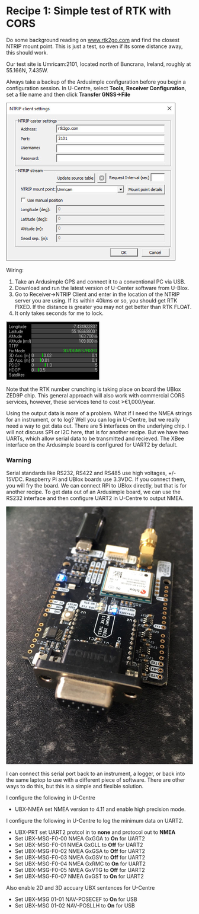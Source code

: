 # Recipe 1: Simple test of RTK with CORS

Do some background reading on www.rtk2go.com and find the closest NTRIP mount point. 
This is just a test, so even if its some distance away, this should work.

Our test site is Umricam:2101, located north of Buncrana, Ireland, roughly at 55.166N, 7.435W.

Always take a backup of the Ardusimple configuration before you begin a configuration session. In U-Centre, select **Tools**, **Receiver Configuration**, set a file name and then click **Transfer GNSS->File**

![](NTRIPClient.jpg)

Wiring:
1. Take an Ardusimple GPS and connect it to a conventional PC via USB.
2. Download and run the latest version of U-Center software from U-Blox.
3. Go to Receiver->NTRIP Client and enter in the location of the NTRIP server you are using. If its within 40kms or so, you should get RTK FIXED. If the distance is greater you may not get better than RTK FLOAT.
4. It only takes seconds for me to lock.

![](NTRIPClientData.jpg)

Note that the RTK number crunching is taking place on board the UBlox ZED9P chip.
This general approach will also work with commercial CORS services, however, these services tend to cost >€1,000/year.

Using the output data is more of a problem. What if I need the NMEA strings for an instrument, or to log? Well you can log in U-Centre, but we really need a way to get data out. There are 5 interfaces on the underlying chip. I will not discuss SPI or I2C here, that is for another recipe. But we have two UARTs, which allow serial data to be transmitted and recieved. The XBee interface on the Ardusimple board is configured for UART2 by default.  

### Warning
Serial standards like RS232, RS422 and RS485 use high voltages, +/- 15VDC. Raspberry Pi and UBlox boards use 3.3VDC. If you connect them, you will fry the board. We can connect RPi to UBlox directly, but that is for another recipe. To get data out of an Ardusimple board, we can use the RS232 interface and then configure UART2 in U-Centre to output NMEA.

![](ARdu-RS232.jpg)

I can connect this serial port back to an instrument, a logger, or back into the same laptop to use with a different piece of software. There are other ways to do this, but this is a simple and flexible solution.

I configure the following in U-Centre

- UBX-NMEA set NMEA version to 4.11 and enable high precision mode.

I configure the following in U-Centre to log the minimum data on UART2.

- UBX-PRT set UART2 protcol in to **none** and protocol out to **NMEA** 
- Set UBX-MSG-F0-00 NMEA GxGGA to **On** for UART2
- Set UBX-MSG-F0-01 NMEA GxGLL to **Off** for UART2
- Set UBX-MSG-F0-02 NMEA GxGSA to **Off** for UART2
- Set UBX-MSG-F0-03 NMEA GxGSV to **Off** for UART2
- Set UBX-MSG-F0-04 NMEA GxRMC to **On** for UART2
- Set UBX-MSG-F0-05 NMEA GxVTG to **Off** for UART2
- Set UBX-MSG-F0-07 NMEA GxGST to **On** for UART2

Also enable 2D and 3D accuary UBX sentences for U-Centre

- Set UBX-MSG 01-01 NAV-POSECEF to **On** for USB
- Set UBX-MSG 01-02 NAV-POSLLH to **On** for USB



